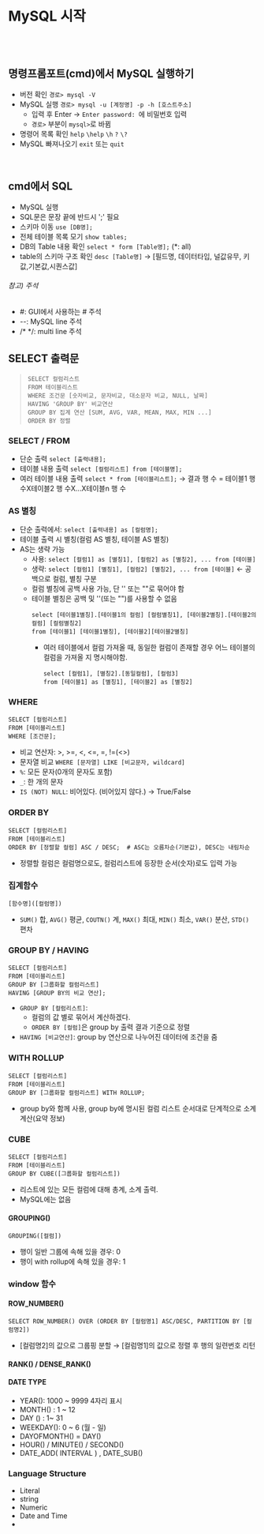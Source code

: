 # MySQL 시작
<br/><br/>
## 명령프롬포트(cmd)에서 MySQL 실행하기
- 버전 확인 `경로> mysql -V`
- MySQL 실행 `경로> mysql -u [계정명] -p -h [호스트주소]`
  * 입력 후 Enter &rarr; `Enter password: `에 비밀번호 입력
  * `경로>` 부분이 `mysql>`로 바뀜
- 명령어 목록 확인 `help` `\help` `\h` `?` `\?`
- MySQL 빠져나오기 `exit` 또는 `quit`
<br/>

## cmd에서 SQL
- MySQL 실행
- SQL문은 문장 끝에 반드시 ';' 필요
- 스키마 이동 `use [DB명];`
- 전체 테이블 목록 모기 `show tables;`
- DB의 Table 내용 확인 `select * form [Table명];` (*: all)
- table의 스키마 구조 확인 `desc [Table명]` &rarr; [필드명, 데이터타입, 널값유무, 키값,기본값,시퀀스값]

###### 참고) 주석
- #: GUI에서 사용하는 # 주석
- --: MySQL line 주석
- /* */: multi line 주석

## SELECT 출력문
> ```
> SELECT 컬럼리스트
> FROM 테이블리스트
> WHERE 조건문 [숫자비교, 문자비교, 대소문자 비교, NULL, 날짜]
> HAVING 'GROUP BY' 비교연산
> GROUP BY 집계 연산 [SUM, AVG, VAR, MEAN, MAX, MIN ...]
> ORDER BY 정렬
> ```
### SELECT / FROM
- 단순 출력 `select [출력내용];`
- 테이블 내용 출력 `select [컬럼리스트] from [테이블명];`
- 여러 테이블 내용 출력 `select * from [테이블리스트];` &rarr; 결과 행 수 = 테이블1 행 수X테이블2 행 수X...X테이블n 행 수
### AS 별칭
  - 단순 출력에서: `select [출력내용] as [컬럼명];`
  - 테이블 출력 시 별칭(컬럼 AS 별칭, 테이블 AS 별칭)
  - AS는 생략 가능
    - 사용: `select [컬럼1] as [별칭1], [컬럼2] as [별칭2], ... from [테이블]`
    - 생략: `select [컬럼1] [별칭1], [컬럼2] [별칭2], ... from [테이블]` &larr; 공백으로 컬럼, 별칭 구분
    - 컬럼 별칭에 공백 사용 가능, 단 '' 또는 ""로 묶어야 함
    - 테이블 별칭은 공백 및 ''(또는 "")를 사용할 수 없음
      ```
      select [테이블1별칭].[테이블1의 컬럼] [컬럼별칭1], [테이블2별칭].[테이블2의 컬럼] [컬럼별칭2]
      from [테이블1] [테이블1별칭], [테이블2][테이블2별칭]
      ```
       - 여러 테이블에서 컬럼 가져올 때, 동일한 컬럼이 존재할 경우 어느 테이블의 컬럼을 가져올 지 명시해야함.
         ```
         select [컬럼1], [별칭2].[동일컬럼], [컬럼3]
         from [테이블1] as [별칭1], [테이블2] as [별칭2]
         ```
### WHERE
```
SELECT [컬럼리스트]
FROM [테이블리스트]
WHERE [조건문];
```
- 비교 연산자: >, >=, <, <=, =, !=(<>)
- 문자열 비교 `WHERE [문자열] LIKE [비교문자, wildcard]`
 -  `%`: 모든 문자(0개의 문자도 포함)
 -  `_`: 한 개의 문자
- `IS (NOT) NULL`: 비어있다. (비어있지 않다.) &rarr; True/False

### ORDER BY
```
SELECT [컬럼리스트]
FROM [테이블리스트]
ORDER BY [정렬할 컬럼] ASC / DESC;  # ASC는 오름차순(기본값), DESC는 내림차순
```
- 정렬할 컬럼은 컬럼명으로도, 컬럼리스트에 등장한 순서(숫자)로도 입력 가능

### 집계함수
```
[함수명]([컬럼명])
```
- `SUM()` 합, `AVG()` 평균, `COUTN()` 계, `MAX()` 최대, `MIN()` 최소, `VAR()` 분산, `STD()` 편차

### GROUP BY / HAVING
```
SELECT [컬럼리스트]
FROM [테이블리스트]
GROUP BY [그룹화할 컬럼리스트]
HAVING [GROUP BY의 비교 연산];
```
- `GROUP BY [컬럼리스트]`:
  - 컬럼의 값 별로 묶어서 계산하겠다.
  - `ORDER BY [컬럼]`은 group by 출력 결과 기준으로 정렬
- `HAVING [비교연산]`: group by 연산으로 나누어진 데이터에 조건을 줌

### WITH ROLLUP
```
SELECT [컬럼리스트]
FROM [테이블리스트]
GROUP BY [그룹화할 컬럼리스트] WITH ROLLUP;
```
- group by와 함께 사용, group by에 명시된 컬럼 리스트 순서대로 단계적으로 소계 계산(요약 정보)

### CUBE
```
SELECT [컬럼리스트]
FROM [테이블리스트]
GROUP BY CUBE([그룹화할 컬럼리스트])
```
- 리스트에 있는 모든 컬럼에 대해 총계, 소계 출력.
- MySQL에는 없음

#### GROUPING()
```
GROUPING([컬럼])
```
- 행이 일반 그룹에 속해 있을 경우: 0
- 행이 with rollup에 속해 있을 경우: 1


### window 함수
#### ROW_NUMBER()
```
SELECT ROW_NUMBER() OVER (ORDER BY [컬럼명1] ASC/DESC, PARTITION BY [컬럼명2])
```
- [컬럼명2]의 값으로 그룹핑 분할 &rarr; [컬럼명1]의 값으로 정렬 후 행의 일련번호 리턴

#### RANK() / DENSE_RANK()
#### DATE TYPE
- YEAR(): 1000 ~  9999  4자리 표시  
- MONTH() : 1 ~ 12
- DAY ()  : 1~  31
- WEEKDAY(): 0  ~  6 (월 - 일)
- DAYOFMONTH()  = DAY()  
- HOUR() / MINUTE() / SECOND() 
- DATE_ADD( INTERVAL ) , DATE_SUB() 

### Language Structure

 - Literal
  - string
  - Numeric
  - Date and Time
  - 
